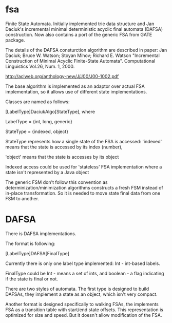 fsa
=====

Finite State Automata.
Initially implemented trie data structure and Jan Daciuk's incremental minimal deterministic acyclic final automata (DAFSA) construction.
Now also contains a port of the generic FSA from GATE package.

The details of the DAFSA consturction algorithm are described in paper:
Jan Daciuk; Bruce W. Watson; Stoyan Mihov; Richard E. Watson "Incremental Construction of Minimal Acyclic Finite-State Automata".
Computational Linguistics Vol.26, Num. 1, 2000.

http://aclweb.org/anthology-new/J/J00/J00-1002.pdf

The base algorithm is implemented as an adaptor over actual FSA implementation, so it allows use of different
state implementations.

Classes are named as follows:

[LabelType]DaciukAlgo[StateType], where

LabelType = {int, long, generic}

StateType = {indexed, object}

StateType represents how a single state of the FSA is accessed:
'indexed' means that the state is accessed by its index (number),

'object' means that the state is accesses by its object

Indexed access could be used for 'stateless' FSA implementation where a state
isn't represented by a Java object

The generic FSM don't follow this convention as determinization/minimization algorithms
constructs a fresh FSM instead of in-place transformation. So it is needed to move 
state final data from one FSM to another.

DAFSA
=====

There is DAFSA implementations. 

The format is following:

[LabelType]DAFSA[FinalType]

Currently there is only one label type implemented: Int - int-based labels.

FinalType could be Int - means a set of ints, and boolean - a flag indicating if the
state is final or not.

There are two styles of automata. The first type is designed to build DAFSAs, they implement
a state as an object, which isn't very compact.

Another format is designed specifically to walking FSAs, the implements FSA as a transition table
with start/end state offsets. This representation is optimized for size and speed. But it doesn't
allow modification of the FSA.

